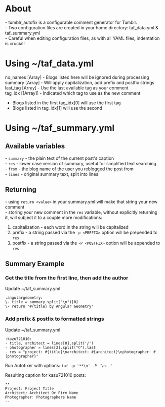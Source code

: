 # About  
\- tumblr_autofix is a configurable comment generator for Tumblr.  
\- Two configuration files are created in your home directory: taf_data.yml & taf_summary.yml  
\- Careful when editing configuration files, as with all YAML files, indentation is crucial!   

# Using ~/taf_data.yml
no_names [Array]   - Blogs listed here will be ignored during processing  
summary  [Array]   - Will apply capitalization, add prefix and postfix strings  
last_tag [Array]   - Use the last available tag as your comment  
tag_idx  [[Array]] - Indicated which tag to use as the new comment  
  - Blogs listed in the first tag_idx[0] will use the first tag  
  - Blogs listed in tag_idx[1] will use the second  


# Using ~/taf_summary.yml  
## Available variables  
  \- `summary` - the plain text of the current post's caption  
  \- `res`     - lower case version of summary, useful for simplified text searching  
  \- `from`    - the blog name of the user you reblogged the post from  
  \- `lines`   - original summary text, split into lines  

## Returning  
  \- using `return <value>` in your summary.yml will make that string your new comment  
  \- storing your new comment in the `res` variable, without explicitly returning it, will subject it to a couple more modifications:  
  1. capitalization - each word in the string will be capitalized  
  2. prefix  - a string passed via the `-p <PREFIX>` option will be prepended to `res`  
  3. postfix - a string passed via the `-P <POSTFIX>` option will be appended to `res`  

## Summary Example  

### Get the title from the first line, then add the author  
Update ~/taf_summary.yml   
```
:angulargeometry:  
\- title = summary.split("\n")[0]  
\- return "#{title} by Angular Geometry"  
```

###  Add prefix & postfix to formatted strings  
Update ~/taf_summary.yml  
```
:kazu721010:  
- title, architect = lines[0].split('/')  
- photographer = lines[2].split("©").last  
- res = "project: #{title}\narchitect: #{architect}\nphotographer: #{photographer}"  
```
Run Autofixer with options: `taf -p '**\n' -P '\n--'`   


Resulting caption for kazu721010 posts:  
```
**  
Project: Project Title  
Architect: Architect Or Firm Name  
Photographer: Photographers Name  
--  
```
